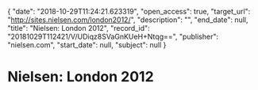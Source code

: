 {
  "date": "2018-10-29T11:24:21.623319", 
  "open_access": true, 
  "target_url": "http://sites.nielsen.com/london2012/", 
  "description": "", 
  "end_date": null, 
  "title": "Nielsen: London 2012", 
  "record_id": "20181029T112421/V/UDiqz8SVaGnKUeH+Ntqg==", 
  "publisher": "nielsen.com", 
  "start_date": null, 
  "subject": null
}

# Nielsen: London 2012

